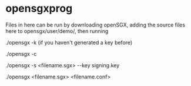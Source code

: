 # opensgxprog

Files in here can be run by downloading openSGX, adding the source files here to opensgx/user/demo/, then running

./opensgx -k (if you haven't generated a key before)

./opensgx -c <filename>

./opensgx -s <filename.sgx> --key signing.key

./opensgx <filename.sgx> <filename.conf>
